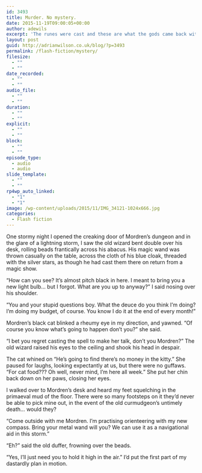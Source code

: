 ```yaml
---
id: 3493
title: Murder. No mystery.
date: 2015-11-19T09:00:05+00:00
author: adewils
excerpt: 'The runes were cast and these are what the gods came back with - a black cat, a lightning bolt, a light bulb, an eye, a question, a footprint, an abacus, a compass and a magic wand - see the picture! I did my best with this meagre material... so here is my offering!'
layout: post
guid: http://adrianwilson.co.uk/blog/?p=3493
permalink: /flash-fiction/mystery/
filesize:
  - ""
  - ""
date_recorded:
  - ""
  - ""
audio_file:
  - ""
  - ""
duration:
  - ""
  - ""
explicit:
  - ""
  - ""
block:
  - ""
  - ""
episode_type:
  - audio
  - audio
slide_template:
  - ""
  - ""
rp4wp_auto_linked:
  - "1"
  - "1"
image: /wp-content/uploads/2015/11/IMG_34121-1024x666.jpg
categories:
  - Flash fiction
---
```

One stormy night I opened the creaking door of Mordren&#8217;s dungeon and in the glare of a lightning storm, I saw the old wizard bent double over his desk, rolling beads frantically across his abacus. His magic wand was thrown casually on the table, across the cloth of his blue cloak, threaded with the silver stars, as though he had cast them there on return from a magic show.

&#8220;How can you see? It&#8217;s almost pitch black in here. I meant to bring you a new light bulb&#8230; but I forgot. What are you up to anyway?&#8221; I said nosing over his shoulder.

&#8220;You and your stupid questions boy. What the deuce do you think I&#8217;m doing? I&#8217;m doing my budget, of course. You know I do it at the end of every month!&#8221;

Mordren&#8217;s black cat blinked a rheumy eye in my direction, and yawned. &#8220;Of course you know what&#8217;s going to happen don&#8217;t you?&#8221; she said.

&#8220;I bet you regret casting the spell to make her talk, don&#8217;t you Mordren?&#8221; The old wizard raised his eyes to the ceiling and shook his head in despair.

The cat whined on &#8220;He&#8217;s going to find there&#8217;s no money in the kitty.&#8221; She paused for laughs, looking expectantly at us, but there were no guffaws. &#8220;For cat food??? Oh well, never mind, I&#8217;m here all week.&#8221; She put her chin back down on her paws, closing her eyes.

I walked over to Mordren&#8217;s desk and heard my feet squelching in the primaeval mud of the floor. There were so many footsteps on it they&#8217;d never be able to pick mine out, in the event of the old curmudgeon&#8217;s untimely death&#8230; would they?

&#8220;Come outside with me Mordren. I&#8217;m practising orienteering with my new compass. Bring your metal wand will you? We can use it as a navigational aid in this storm.&#8221;

&#8220;Eh?&#8221; said the old duffer, frowning over the beads.

&#8220;Yes, I&#8217;ll just need you to hold it high in the air.&#8221; I&#8217;d put the first part of my dastardly plan in motion.